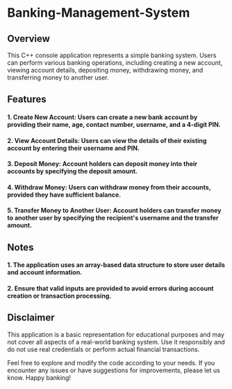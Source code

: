 # Banking-Management-System
## Overview

This C++ console application represents a simple banking system. Users can perform various banking operations, including creating a new account, viewing account details, depositing money, withdrawing money, and transferring money to another user.

## Features

  #### 1. Create New Account: Users can create a new bank account by providing their name, age, contact number, username, and a 4-digit PIN.

  #### 2. View Account Details: Users can view the details of their existing account by entering their username and PIN.

  #### 3. Deposit Money: Account holders can deposit money into their accounts by specifying the deposit amount.

  #### 4. Withdraw Money: Users can withdraw money from their accounts, provided they have sufficient balance.

  #### 5. Transfer Money to Another User: Account holders can transfer money to another user by specifying the recipient's username and the transfer amount.

## Notes

  #### 1. The application uses an array-based data structure to store user details and account information.
  #### 2. Ensure that valid inputs are provided to avoid errors during account creation or transaction processing.

## Disclaimer

This application is a basic representation for educational purposes and may not cover all aspects of a real-world banking system. Use it responsibly and do not use real credentials or perform actual financial transactions.

Feel free to explore and modify the code according to your needs. If you encounter any issues or have suggestions for improvements, please let us know. Happy banking!
